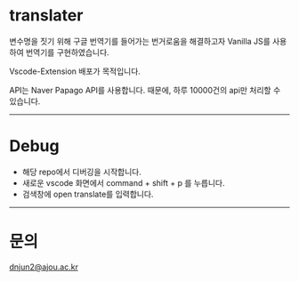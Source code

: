 # translater

변수명을 짓기 위해 구글 번역기를 들어가는 번거로움을 해결하고자
Vanilla JS를 사용하여 번역기를 구현하였습니다.

Vscode-Extension 배포가 목적입니다.

API는 Naver Papago API를 사용합니다.
때문에, 하루 10000건의 api만 처리할 수 있습니다.

---

# Debug

- 해당 repo에서 디버깅을 시작합니다.
- 새로운 vscode 화면에서 command + shift + p 를 누릅니다.
- 검색창에 open translate를 입력합니다.

---

# 문의

dnjun2@ajou.ac.kr
